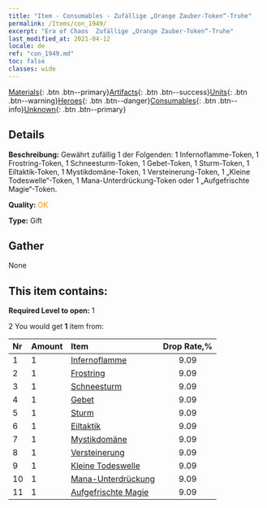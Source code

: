 ```yaml
---
title: "Item - Consumables - Zufällige „Orange Zauber-Token“-Truhe"
permalink: /Items/con_1949/
excerpt: "Era of Chaos  Zufällige „Orange Zauber-Token“-Truhe"
last_modified_at: 2021-04-12
locale: de
ref: "con_1949.md"
toc: false
classes: wide
---
```

 [Materials](/de/Items/){: .btn .btn--primary}[Artifacts](/de/Items/Artifacts/){: .btn .btn--success}[Units](/de/Items/Units/){: .btn .btn--warning}[Heroes](/de/Items/Heroes/){: .btn .btn--danger}[Consumables](/de/Items/Consumables/){: .btn .btn--info}[Unknown](/de/Items/Unknown/){: .btn .btn--primary}

## Details
 **Beschreibung:** Gewährt zufällig 1 der Folgenden: 1 Infernoflamme-Token, 1 Frostring-Token, 1 Schneesturm-Token, 1 Gebet-Token, 1 Sturm-Token, 1 Eiltaktik-Token, 1 Mystikdomäne-Token, 1 Versteinerung-Token, 1 „Kleine Todeswelle“-Token, 1 Mana-Unterdrückung-Token oder 1 „Aufgefrischte Magie“-Token.

 **Quality:** <span style="color: #FF8C00">OK</span>

 **Type:** Gift

## Gather

  None

## This item contains:

 **Required Level to open:** 1

 2 You would get **1** item  from:

  | Nr | Amount |     Item    | Drop Rate,% |
  |:---|:-------|:------------|:---------:|
  | 1 | 1 | [Infernoflamme](/de/Items/her_406/) | 9.09 | 
  | 2 | 1 | [Frostring](/de/Items/her_421/) | 9.09 | 
  | 3 | 1 | [Schneesturm](/de/Items/her_423/) | 9.09 | 
  | 4 | 1 | [Gebet](/de/Items/her_432/) | 9.09 | 
  | 5 | 1 | [Sturm](/de/Items/her_445/) | 9.09 | 
  | 6 | 1 | [Eiltaktik](/de/Items/her_450/) | 9.09 | 
  | 7 | 1 | [Mystikdomäne](/de/Items/her_470/) | 9.09 | 
  | 8 | 1 | [Versteinerung](/de/Items/her_471/) | 9.09 | 
  | 9 | 1 | [Kleine Todeswelle](/de/Items/her_456/) | 9.09 | 
  | 10 | 1 | [Mana-Unterdrückung](/de/Items/her_480/) | 9.09 | 
  | 11 | 1 | [Aufgefrischte Magie](/de/Items/her_482/) | 9.09 | 
